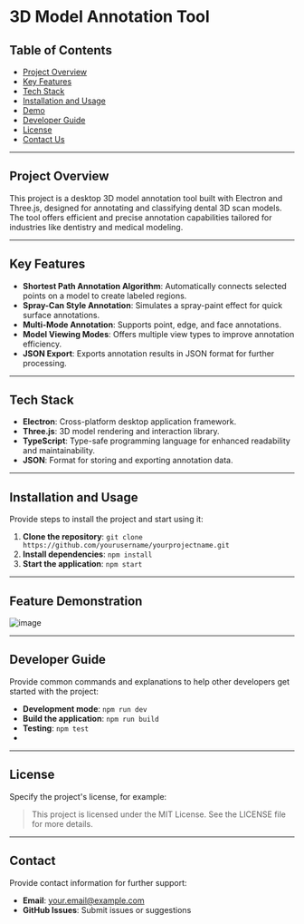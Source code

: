 # 3D Model Annotation Tool

## Table of Contents
- [Project Overview](#project-overview)
- [Key Features](#key-features)
- [Tech Stack](#tech-stack)
- [Installation and Usage](#installation-and-usage)
- [Demo](#demo)
- [Developer Guide](#developer-guide)
- [License](#license)
- [Contact Us](#contact-us)

---

## Project Overview
This project is a desktop 3D model annotation tool built with Electron and Three.js, designed for annotating and classifying dental 3D scan models. The tool offers efficient and precise annotation capabilities tailored for industries like dentistry and medical modeling.

---

## Key Features
- **Shortest Path Annotation Algorithm**: Automatically connects selected points on a model to create labeled regions.
- **Spray-Can Style Annotation**: Simulates a spray-paint effect for quick surface annotations.
- **Multi-Mode Annotation**: Supports point, edge, and face annotations.
- **Model Viewing Modes**: Offers multiple view types to improve annotation efficiency.
- **JSON Export**: Exports annotation results in JSON format for further processing.

---

## Tech Stack
- **Electron**: Cross-platform desktop application framework.
- **Three.js**: 3D model rendering and interaction library.
- **TypeScript**: Type-safe programming language for enhanced readability and maintainability.
- **JSON**: Format for storing and exporting annotation data.

---

## Installation and Usage
Provide steps to install the project and start using it:
1. **Clone the repository**: `git clone https://github.com/yourusername/yourprojectname.git`
2. **Install dependencies**: `npm install`
3. **Start the application**: `npm start`

---

## Feature Demonstration
![image](https://github.com/user-attachments/assets/ab8795c9-6d1c-4709-ac95-1be31d25e4a6)

---

## Developer Guide
Provide common commands and explanations to help other developers get started with the project:
- **Development mode**: `npm run dev`
- **Build the application**: `npm run build`
- **Testing**: `npm test`
- 
---

## License
Specify the project's license, for example:
> This project is licensed under the MIT License. See the LICENSE file for more details.

---

## Contact
Provide contact information for further support:
- **Email**: your.email@example.com
- **GitHub Issues**: Submit issues or suggestions

   



